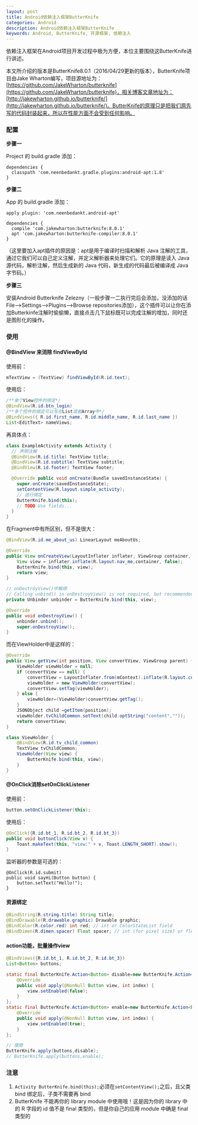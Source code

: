 ```yaml
---
layout: post
title: Android依赖注入框架ButterKnife
categories: Android
description: Android依赖注入框架ButterKnife
keywords: Android, ButterKnife, 开源框架, 依赖注入
---
```


依赖注入框架在Android项目开发过程中极为方便，本位主要围绕这ButterKnife进行讲述。

本文所介绍的版本是ButterKnife8.0.1（2016/04/29更新的版本），ButterKnife项目由Jake Wharton编写，项目源地址为：[https://github.com/JakeWharton/butterknife](https://github.com/JakeWharton/butterknife)，相关博客文章地址为：[http://jakewharton.github.io/butterknife/](http://jakewharton.github.io/butterknife/)。ButterKnife的原理只是把我们原先写的代码封装起来，所以在性能方面不会受到任何影响。

### 配置

**步骤一**

Project 的 build.gradle 添加：

```
dependencies {
  classpath 'com.neenbedankt.gradle.plugins:android-apt:1.8'
}
```

**步骤二**

App 的 build.gradle 添加：

```
apply plugin: 'com.neenbedankt.android-apt'

dependencies {
  compile 'com.jakewharton:butterknife:8.0.1'
  apt 'com.jakewharton:butterknife-compiler:8.0.1'
}
```

（这里要加入apt插件的原因是：apt是用于编译时扫描和解析 Java 注解的工具，通过它我们可以自己定义注解，并定义解析器来处理它们。它的原理是读入 Java 源代码，解析注解，然后生成新的 Java 代码，新生成的代码最后被编译成 Java 字节码。）

**步骤三**

安装Android Butterknife Zelezny（一般步骤一二执行完后会添加，没添加的话File-->Settings-->Plugins-->Browse repositories添加），这个插件可以让你在添加Butterkinfe注解时偷偷懒，直接点击几下鼠标既可以完成注解的增加，同时还是图形化的操作。

### 使用

#### @BindView 来消除 findViewById

使用前：

```java
mTextView = (TextView) findViewById(R.id.text);
```

使用后：

```java
/**单个View控件的绑定*/
@BindView(R.id.btn_login)
/**多个控件的绑定可以写在List或者Array中*/
@BindViews({ R.id.first_name, R.id.middle_name, R.id.last_name })
List<EditText> nameViews;
```

再具体点：

```java
class ExampleActivity extends Activity {
  // 声明注解
  @BindView(R.id.title) TextView title;
  @BindView(R.id.subtitle) TextView subtitle;
  @BindView(R.id.footer) TextView footer;

  @Override public void onCreate(Bundle savedInstanceState) {
    super.onCreate(savedInstanceState);
    setContentView(R.layout.simple_activity);
    // 进行绑定
    ButterKnife.bind(this);
    // TODO Use fields...
  }
}
```

在Fragment中有所区别，但不是很大：

```java
@BindView(R.id.me_about_us) LinearLayout meAboutUs;

@Override
public View onCreateView(LayoutInflater inflater, ViewGroup container, Bundle savedInstanceState) {
	View view = inflater.inflate(R.layout.nav_me,container, false);
	ButterKnife.bind(this, view);
	return view;
}

// onDestroyView()中解绑
// Calling unbind() in onDestroyView() is not required, but recommended.
private Unbinder unbinder = ButterKnife.bind(this, view);

@Override
public void onDestroyView() {
	unbinder.unbind();
	super.onDestroyView();
}
```

而在ViewHolder中是这样的：

```java
@Override
public View getView(int position, View convertView, ViewGroup parent) {
	ViewHolder viewHolder = null;
	if (convertView == null) {
		convertView = LayoutInflater.from(mContext).inflate(R.layout.common_laguage_child_item, null);
		viewHolder = new ViewHolder(convertView);
		convertView.setTag(viewHolder);
	} else {
		viewHolder=(ViewHolder)convertView.getTag();
	}
	JSONObject child =getItem(position);
	viewHolder.tvChildCommon.setText(child.optString("content",""));
	return convertView;
}

class ViewHolder {
	@BindView(R.id.tv_child_common)
	TextView tvChildCommon;
	ViewHolder(View view) {
		ButterKnife.bind(this, view);
	}
}
```
#### @OnClick消除setOnClickListener

使用前：

```java
button.setOnClickListener(this);
```

使用后：

```java
@OnClick({R.id.bt_1, R.id.bt_2, R.id.bt_3})
public void buttonClick(View v) {
    Toast.makeText(this, "view:" + v, Toast.LENGTH_SHORT).show();
}
```

监听器的参数是可选的：

```
@OnClick(R.id.submit)
public void sayHi(Button button) { 
    button.setText("Hello!");
}
```
#### 资源绑定

```java
@BindString(R.string.title) String title; 
@BindDrawable(R.drawable.graphic) Drawable graphic; 
@BindColor(R.color.red) int red; // int or ColorStateList field 
@BindDimen(R.dimen.spacer) Float spacer; // int (for pixel size) or float (for exact value) field
```
#### action功能，批量操作view

```java
@BindViews({R.id.bt_1, R.id.bt_2, R.id.bt_3})
List<Button> buttons;

static final ButterKnife.Action<Button> disable=new ButterKnife.Action<Button>() {
    @Override
    public void apply(@NonNull Button view, int index) {
        view.setEnabled(false);
    }
};
static final ButterKnife.Action<Button> enable=new ButterKnife.Action<Button>() {
    @Override
    public void apply(@NonNull Button view, int index) {
        view.setEnabled(true);
    }
};

// 使用
ButterKnife.apply(buttons,disable);
// ButterKnife.apply(buttons,enable);
```
### 注意

1. `Activity ButterKnife.bind(this);`必须在`setContentView();`之后，且父类 bind 绑定后，子类不需要再 bind 
2. ButterKnife 不能再你的 library module 中使用哦！这是因为你的 library 中的 R 字段的 id 值不是 final 类型的，但是你自己的应用 module 中确是 final 类型的

